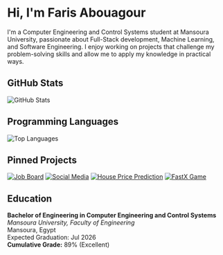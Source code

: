 # Hi, I'm Faris Abouagour

I'm a Computer Engineering and Control Systems student at Mansoura University, passionate about Full-Stack development, Machine Learning, and Software Engineering. I enjoy working on projects that challenge my problem-solving skills and allow me to apply my knowledge in practical ways.

## GitHub Stats
![GitHub Stats](https://github-readme-stats.vercel.app/api?username=f-agour&show_icons=true&count_private=true&hide=contribs,prs)

## Programming Languages
![Top Languages](https://github-readme-stats.vercel.app/api/top-langs/?username=f-agour&layout=compact)

## Pinned Projects

[![Job Board](https://github-readme-stats.vercel.app/api/pin/?username=f-agour&repo=django-job-board)](https://github.com/fares-agour/django-job-board)
[![Social Media](https://github-readme-stats.vercel.app/api/pin/?username=f-agour&repo=Django-Social-Media)](https://github.com/fares-agour/Django-Social-Media)
[![House Price Prediction](https://github-readme-stats.vercel.app/api/pin/?username=f-agour&repo=house-price-prediction)](https://github.com/fares-agour/house-price-prediction)
[![FastX Game](https://github-readme-stats.vercel.app/api/pin/?username=f-agour&repo=fastX-game)](https://github.com/fares-agour/fastX-game)

## Education

**Bachelor of Engineering in Computer Engineering and Control Systems**  
*Mansoura University, Faculty of Engineering*  
Mansoura, Egypt  
Expected Graduation: Jul 2026  
**Cumulative Grade:** 89% (Excellent)
